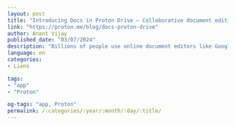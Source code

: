 ```yaml
---
layout: post
title: "Introducing Docs in Proton Drive – Collaborative document editing that’s actually private"
link: "https://proton.me/blog/docs-proton-drive"
author: Anant Vijay
published_date: "03/07/2024"
description: "Billions of people use online document editors like Google Docs or Microsoft 365 to write reports, collaborate on projects, and keep track of meeting notes. But there is a growing concern about Big Tech platforms having access to your content, tracking you across the web, and collecting data to train privacy-invading AI models.Today we’re announcing a new end-to-end encrypted, collaborative document editor that puts your privacy first. Docs in Proton Drive are built on the same privacy and security principles as all our services, starting with end-to-end encryption. Docs let you collaborate in real time, leave comments, add photos, and store your files securely. Best of all, it’s all private — even keystrokes and cursor movements are encrypted."
language: en
categories:
- Liens

tags:
- "app"
- "Proton"

og-tags: "app, Proton"
permalink: /:categories/:year/:month/:day/:title/
---
```

